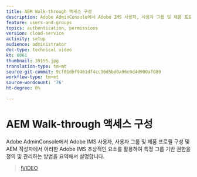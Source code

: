 ```yaml
---
title: AEM Walk-through 액세스 구성
description: Adobe AdminConsole에서 Adobe IMS 사용자, 사용자 그룹 및 제품 프로필 구성 및 AEM 작성자에서 이러한 Adobe IMS 추상적인 요소를 활용하여 특정 그룹 기반 권한을 정의 및 관리하는 방법을 요약해서 설명합니다.
feature: users-and-groups
topics: authentication, permissions
version: cloud-service
activity: setup
audience: administrator
doc-type: technical video
kt: 6061
thumbnail: 39155.jpg
translation-type: tm+mt
source-git-commit: 9cf01dbf9461df4cc96d5bd0a96c0d4d900af089
workflow-type: tm+mt
source-wordcount: '76'
ht-degree: 0%

---
```



# AEM Walk-through 액세스 구성

Adobe AdminConsole에서 Adobe IMS 사용자, 사용자 그룹 및 제품 프로필 구성 및 AEM 작성자에서 이러한 Adobe IMS 추상적인 요소를 활용하여 특정 그룹 기반 권한을 정의 및 관리하는 방법을 요약해서 설명합니다.

>[!VIDEO](https://video.tv.adobe.com/v/39155/?quality=12&learn=on)
